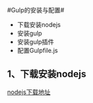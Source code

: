 #Gulp的安装与配置#

* 下载安装nodejs
* 安装gulp
* 安装gulp插件
* 配置Gulpfile.js

## 1、下载安装nodejs
[nodejs下载地址](https://nodejs.org/)
